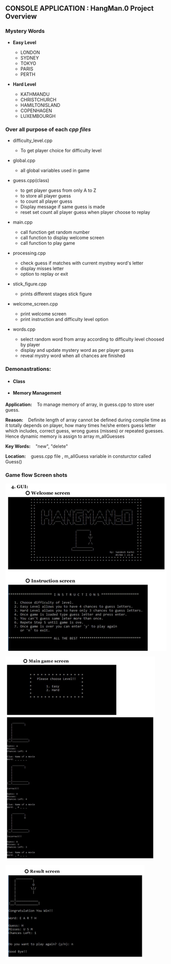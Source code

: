 

##  CONSOLE APPLICATION : HangMan.0  Project Overview

### Mystery Words
* **Easy Level**
  - LONDON
  - SYDNEY
  - TOKYO
  - PARIS
  - PERTH


* **Hard Level**
  - KATHMANDU
  - CHRISTCHURCH
  - HAMILTONISLAND
  - COPENHAGEN
  - LUXEMBOURGH


### Over all purpose of each *cpp files*

* difficulty_level.cpp
  - To get player choice for difficulty level


* global.cpp
  - all global variables used in game


* guess.cpp(class)
  - to get player guess from only A to Z
  - to store all player guess
  - to count all player guess
  - Display message if same guess is made
  - reset set count all player guess when player choose to replay


* main.cpp
  - call function get random number
  - call function to display welcome screen
  - call function to play game


* processing.cpp
  - check guess if matches with current mystrey word's letter
  - display misses letter
  - option to replay  or exit


* stick_figure.cpp
  - prints different stages stick figure


*  welcome_screen.cpp
   - print welcome screen
   - print instruction and difficulty level option


* words.cpp
  - select random word from array according to difficulty level choosed by player
  - display and update mystery word as per player guess
  - reveal mystry word when all chances are finished

### Demonastrations:

  * #### Class
  * #### Memory Management  
  **Application:**  &nbsp;&nbsp; To manage memory of array, in guess.cpp to store user guess.

  **Reason:** &nbsp;&nbsp; Definite length of array cannot be defined during complie time as it totally depends on
   player, how many times he/she enters guess letter which includes, correct guess, wrong guess (misses) or repeated guesses. Hence dynamic memory is assign to array m_allGuesses

  **Key Words:** &nbsp;&nbsp; "new", "delete"

  **Location:** &nbsp;&nbsp; guess.cpp file , m_allGuess variable in consturctor called Guess()

### Game flow Screen shots
  ![Alt](/misc/screen_shots/welcomeScreen.png "Welcome Screen")

  ![Alt](/misc/screen_shots/mainScreen.png "Main screen")

  ![Alt](/misc/screen_shots/resultScreen.png "welcome Screen")
